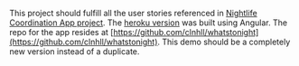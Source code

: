 
This project should fulfill all the user stories referenced in [Nightlife Coordination App project](https://www.freecodecamp.org/learn/coding-interview-prep/take-home-projects/build-a-nightlife-coordination-app).  The [heroku version](https://whatsgoinontonight.herokuapp.com/) was built using Angular.  The repo for the app resides at [https://github.com/clnhll/whatstonight](https://github.com/clnhll/whatstonight). This demo should be a completely new version instead of a duplicate.